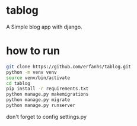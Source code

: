 # tablog
A Simple blog app with django.

# how to run
```bash
git clone https://github.com/erfanhs/tablog.git
python -m venv venv
source venv/bin/activate
cd tablog
pip install -r requirements.txt
python manage.py makemigrations
python manage.py migrate
python manage.py runserver
```
don't forget to config settings.py
